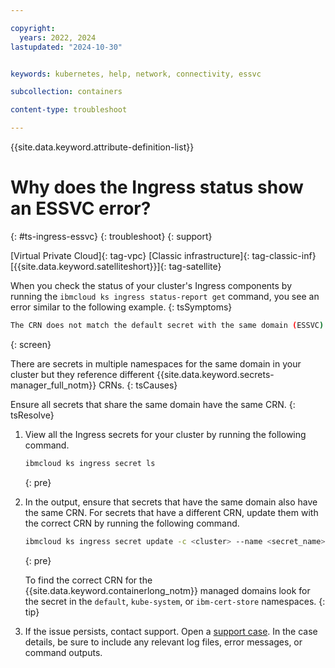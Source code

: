 ```yaml
---

copyright: 
  years: 2022, 2024
lastupdated: "2024-10-30"


keywords: kubernetes, help, network, connectivity, essvc

subcollection: containers

content-type: troubleshoot

---
```


{{site.data.keyword.attribute-definition-list}}



# Why does the Ingress status show an ESSVC error?
{: #ts-ingress-essvc}
{: troubleshoot}
{: support}

[Virtual Private Cloud]{: tag-vpc} [Classic infrastructure]{: tag-classic-inf} [{{site.data.keyword.satelliteshort}}]{: tag-satellite}

When you check the status of your cluster's Ingress components by running the `ibmcloud ks ingress status-report get` command, you see an error similar to the following example.
{: tsSymptoms}

```sh
The CRN does not match the default secret with the same domain (ESSVC).
```
{: screen}

There are secrets in multiple namespaces for the same domain in your cluster but they reference different {{site.data.keyword.secrets-manager_full_notm}} CRNs.
{: tsCauses}

Ensure all secrets that share the same domain have the same CRN.
{: tsResolve}

1. View all the Ingress secrets for your cluster by running the following command.

    ```sh
    ibmcloud ks ingress secret ls
    ```
    {: pre}
    
1. In the output, ensure that secrets that have the same domain also have the same CRN. For secrets that have a different CRN, update them with the correct CRN by running the following command.
    ```sh
    ibmcloud ks ingress secret update -c <cluster> --name <secret_name> --namespace <secret_namespace> --cert-crn <new_crn>
    ```
    {: pre}
    
    To find the correct CRN for the {{site.data.keyword.containerlong_notm}} managed domains look for the secret in the `default`, `kube-system`, or `ibm-cert-store` namespaces.
    {: tip}


1. If the issue persists, contact support. Open a [support case](/docs/account?topic=account-using-avatar). In the case details, be sure to include any relevant log files, error messages, or command outputs.
